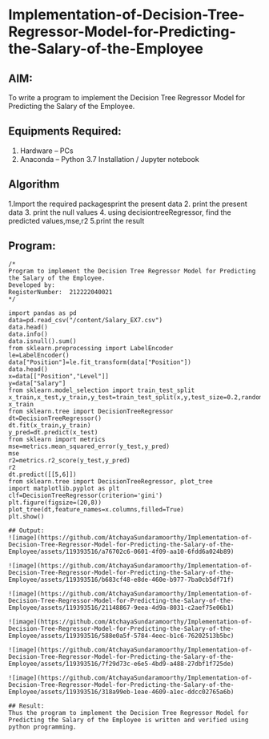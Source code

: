 # Implementation-of-Decision-Tree-Regressor-Model-for-Predicting-the-Salary-of-the-Employee

## AIM:
To write a program to implement the Decision Tree Regressor Model for Predicting the Salary of the Employee.

## Equipments Required:
1. Hardware – PCs
2. Anaconda – Python 3.7 Installation / Jupyter notebook

## Algorithm
1.Import the required packagesprint the present data 
2. print the present data
3. print the null values
4. using decisiontreeRegressor, find the predicted values,mse,r2
5.print the result

## Program:
```
/*
Program to implement the Decision Tree Regressor Model for Predicting the Salary of the Employee.
Developed by: 
RegisterNumber:  212222040021
*/
```
```
import pandas as pd
data=pd.read_csv("/content/Salary_EX7.csv")
data.head()
data.info()
data.isnull().sum()
from sklearn.preprocessing import LabelEncoder
le=LabelEncoder()
data["Position"]=le.fit_transform(data["Position"])
data.head()
x=data[["Position","Level"]]
y=data["Salary"]
from sklearn.model_selection import train_test_split
x_train,x_test,y_train,y_test=train_test_split(x,y,test_size=0.2,random_state=2)
x_train
from sklearn.tree import DecisionTreeRegressor
dt=DecisionTreeRegressor()
dt.fit(x_train,y_train)
y_pred=dt.predict(x_test)
from sklearn import metrics
mse=metrics.mean_squared_error(y_test,y_pred)
mse
r2=metrics.r2_score(y_test,y_pred)
r2
dt.predict([[5,6]])
from sklearn.tree import DecisionTreeRegressor, plot_tree
import matplotlib.pyplot as plt
clf=DecisionTreeRegressor(criterion='gini')
plt.figure(figsize=(20,8))
plot_tree(dt,feature_names=x.columns,filled=True)
plt.show()

## Output:
![image](https://github.com/AtchayaSundaramoorthy/Implementation-of-Decision-Tree-Regressor-Model-for-Predicting-the-Salary-of-the-Employee/assets/119393516/a76702c6-0601-4f09-aa10-6fdd6a024b89)

![image](https://github.com/AtchayaSundaramoorthy/Implementation-of-Decision-Tree-Regressor-Model-for-Predicting-the-Salary-of-the-Employee/assets/119393516/b683cf48-e8de-460e-b977-7ba0cb5df71f)

![image](https://github.com/AtchayaSundaramoorthy/Implementation-of-Decision-Tree-Regressor-Model-for-Predicting-the-Salary-of-the-Employee/assets/119393516/21148867-9eea-4d9a-8031-c2aef75e06b1)

![image](https://github.com/AtchayaSundaramoorthy/Implementation-of-Decision-Tree-Regressor-Model-for-Predicting-the-Salary-of-the-Employee/assets/119393516/588e0a5f-5784-4eec-b1c6-76202513b5bc)

![image](https://github.com/AtchayaSundaramoorthy/Implementation-of-Decision-Tree-Regressor-Model-for-Predicting-the-Salary-of-the-Employee/assets/119393516/7f29d73c-e6e5-4bd9-a488-27dbf1f725de)

![image](https://github.com/AtchayaSundaramoorthy/Implementation-of-Decision-Tree-Regressor-Model-for-Predicting-the-Salary-of-the-Employee/assets/119393516/318a99eb-1eae-4609-a1ec-ddcc02765a6b)

## Result:
Thus the program to implement the Decision Tree Regressor Model for Predicting the Salary of the Employee is written and verified using python programming.
